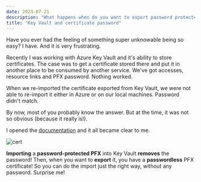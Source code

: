 ```yaml
---
date: 2023-07-21
description: "What happens when do you want to export password protected certificate from Key Vault?"
title: "Key Vault and certificate password"
---
```


Have you ever had the feeling of something super unknowable being so easy? I have. And it is very frustrating. 

Recently I was working with Azure Key Vault and it's ability to store certificates. The case was to get a certificate stored there and put it in another place to be consumed by another service. We've got accesses, resource links and PFX password. Nothing worked.

When we re-imported the certificate exported from Key Vault, we were not able to re-import it either in Azure or on our local machines. Password didn't match.

By now, most of you probably know the answer. But at the time, it was not so obvious (because it really is!).

I opened the [documentation](https://learn.microsoft.com/en-us/azure/key-vault/certificates/tutorial-import-certificate?tabs=azure-portal#import-a-certificate-to-your-key-vault) and it all became clear to me.

![cert](/images/kv-cert-password/cert.png)

**Importing** a **password-protected PFX** into Key Vault **removes** the password! Then, when you want to **export** it, you have a **passwordless** PFX certificate! So you can do the import just the right way, without any password. Surprise me!